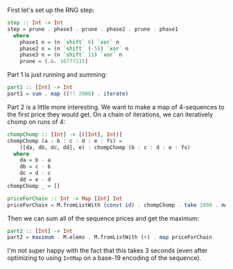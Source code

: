 First let's set up the RNG step:

```haskell
step :: Int -> Int
step = prune . phase3 . prune . phase2 . prune . phase1
  where
    phase1 n = (n `shift` 6) `xor` n
    phase2 n = (n `shift` (-5)) `xor` n
    phase3 n = (n `shift` 11) `xor` n
    prune = (.&. 16777215)
```

Part 1 is just running and summing:


```haskell
part1 :: [Int] -> Int
part1 = sum . map ((!! 2000) . iterate)
```

Part 2 is a little more interesting. We want to make a map of 4-sequences to
the first price they would get. On a chain of iterations, we can iteratively
chomp on runs of 4:

```haskell
chompChomp :: [Int] -> [([Int], Int)]
chompChomp (a : b : c : d : e : fs) =
    ([da, db, dc, dd], e) : chompChomp (b : c : d : e : fs)
  where
    da = b - a
    db = c - b
    dc = d - c
    dd = e - d
chompChomp _ = []

priceForChain :: Int -> Map [Int] Int
priceForChain = M.fromListWith (const id) . chompChomp . take 2000 . map (`mod` 10) . iterate step
```

Then we can sum all of the sequence prices and get the maximum:

```haskell
part2 :: [Int] -> Int
part2 = maximum . M.elems . M.fromListWith (+) . map priceForChain
```

I'm not super happy with the fact that this takes 3 seconds (even after
optimizing to using `IntMap` on a base-19 encoding of the sequence).
